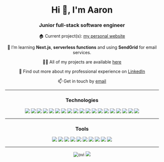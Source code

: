 <h1 align="center">Hi 👋, I'm Aaron</h1>
<h3 align="center">Junior full-stack software engineer</h3>
<p align="center">🏠 Current project(s): <a href="https://github.com/lambley/portfolio">my personal website</a></p>
<p align="center">🌱 I’m learning <b>Next.js</b>, <b>serverless functions</b> and using <b>SendGrid</b> for email services.</p>
<p align="center">👨‍💻 All of my projects are available <a href="https://www.agslambley.dev">here</a></p>
<p align="center">📄 Find out more about my professional experience on <a href="https://www.linkedin.com/in/aaron-lambley-35671b124/">LinkedIn</a></p>
<p align="center">📫 Get in touch by <a href="mailto:aaron.lambley+ghpages@gmail.com" target="_blank">email</a></p>
<hr>

<h3 align="center">Technologies</h3>
  <div align="center">
  <img src="https://img.shields.io/badge/Ruby-1015eb?style=for-the-badge&logo=ruby&logoColor=white">
  <img src="https://img.shields.io/badge/Ruby_on_Rails-7d00de?style=for-the-badge&logo=ruby-on-rails&logoColor=white">
  <img src="https://img.shields.io/badge/JavaScript-ae00cf?style=for-the-badge&logo=javascript&logoColor=white">
  <img src="https://img.shields.io/badge/React-d200bd?style=for-the-badge&logo=react&logoColor=white">
  <img src="https://img.shields.io/badge/Node.js-ef00a9?style=for-the-badge&logo=node.js&logoColor=white">
  <img src="https://img.shields.io/badge/Express.js-ff0095?style=for-the-badge&logo=express&logoColor=white">
  <img src="https://img.shields.io/badge/TypeScript-ff0081?style=for-the-badge&logo=typescript&logoColor=white">
  <img src="https://img.shields.io/badge/Python-ff0081?style=for-the-badge&logo=typescript&logoColor=white">
  <img src="https://img.shields.io/badge/Django-ff0081?style=for-the-badge&logo=django&logoColor=white">
  <img src="https://img.shields.io/badge/HTML5-ff006d?style=for-the-badge&logo=html5&logoColor=white">
  <img src="https://img.shields.io/badge/CSS-ff0059?&style=for-the-badge&logo=css3&logoColor=white">
  <img src="https://img.shields.io/badge/Bootstrap-ff0046?style=for-the-badge&logo=bootstrap&logoColor=white">
  <img src="https://img.shields.io/badge/PostgreSQL-ff3731?style=for-the-badge&logo=postgresql&logoColor=white">
  <img src="https://img.shields.io/badge/SQLite-ff5f16?style=for-the-badge&logo=sqlite&logoColor=white">
  <img src="https://img.shields.io/badge/Heroku-ff7d00?style=for-the-badge&logo=heroku&logoColor=white">
  <img src="https://img.shields.io/badge/Vercel-ff7d00?style=for-the-badge&logo=vercel&logoColor=white">
  <img src="https://img.shields.io/badge/Docker-ffae00?style=for-the-badge&logo=Docker&logoColor=white">
  <img src="https://img.shields.io/badge/Kubernetes-ffd800?style=for-the-badge&logo=Kubernetes&logoColor=white&">
  <img src="https://img.shields.io/badge/Markdown-e2fc03?style=for-the-badge&logo=markdown&logoColor=white">
    
  <hr>
  
  <h3 align="center">Tools</h3>
  <img src="https://img.shields.io/badge/GIT-1015eb?style=for-the-badge&logo=git&logoColor=white">
  <img src="https://img.shields.io/badge/Figma-272FD1?style=for-the-badge&logo=figma&logoColor=white">
  <img src="https://img.shields.io/badge/Visual_Studio_Code-3F48B7?style=for-the-badge&logo=visual%20studio%20code&logoColor=white">
  <img src="https://img.shields.io/badge/Trello-56629E?style=for-the-badge&logo=trello&logoColor=white">
  <img src="https://img.shields.io/badge/Jira-6D7C84?style=for-the-badge&logo=jira&logoColor=white">
  <img src="https://img.shields.io/badge/Postman-85956A?style=for-the-badge&logo=postman&logoColor=white">
  <img src="https://img.shields.io/badge/windows%20terminal-9CAF50?style=for-the-badge&logo=windows%20terminal&logoColor=white">
  <img src="https://img.shields.io/badge/zsh-B3C937?style=for-the-badge&logo=zsh&logoColor=white">
  <img src="https://img.shields.io/badge/jest-CBE21D?style=for-the-badge&logo=jest&logoColor=white">
  <img src="https://img.shields.io/badge/rspec-E2FC03?style=for-the-badge&logo=rspec&logoColor=white">
</div>
<hr>
<div align="center">
<img src="https://github-readme-stats.vercel.app/api/top-langs?username=lambley&show_icons=true&locale=en&layout=compact&theme=chartreuse-dark" alt="ovi" />
<img src="https://metrics.lecoq.io/lambley?template=classic&base.header=0&gists=1&lines=1&config.timezone=America%2FToronto"/>
</div>
